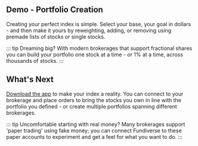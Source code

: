 ## Demo - Portfolio Creation

Creating your perfect index is simple. Select your base, your goal in dollars - and then make it yours by reweighting, adding, or removing using premade lists of stocks or single stocks.

::: tip
Dreaming big? With modern brokerages that support fractional shares you can build your portfolio one stock at a time - or 1% at a time, across thousands of stocks.
:::

<CustomizeDemo/>

## What's Next

[Download the app](../install) to make your index a reality. You can connect to your brokerage and place orders to bring the stocks you own in line with the portfolio you defined - or create multiple portfolios spanning different brokerages. 


::: tip
Uncomfortable starting with real money? Many brokerages support 'paper trading' using fake money; you can connect Fundiverse to these paper accounts to experiment and get a feel for what you want to do.
:::



